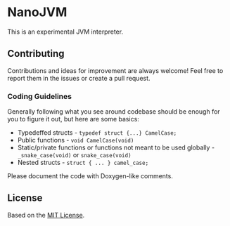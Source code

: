 # NanoJVM

This is an experimental JVM interpreter.

## Contributing

Contributions and ideas for improvement are always welcome! Feel free to report them in the issues or create a pull request.

### Coding Guidelines

Generally following what you see around codebase should be enough for you to figure it out, but here are some basics:

- Typedeffed structs - `typedef struct {...} CamelCase;`
- Public functions - `void CamelCase(void)`
- Static/private functions or functions not meant to be used globally - `_snake_case(void)` or `snake_case(void)`
- Nested structs - `struct { ... } camel_case;`

Please document the code with Doxygen-like comments.

## License

Based on the [MIT License](LICENSE).
